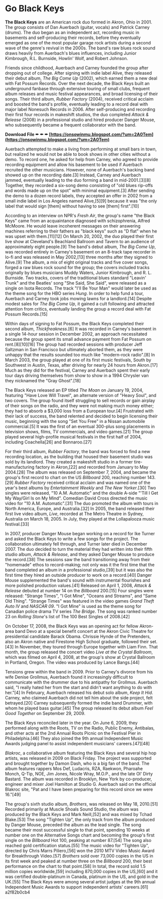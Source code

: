 # Go Black Keys
 
 
**The Black Keys** are an American rock duo formed in Akron, Ohio in 2001. The group consists of Dan Auerbach (guitar, vocals) and Patrick Carney (drums). The duo began as an independent act, recording music in basements and self-producing their records, before they eventually emerged as one of the most popular garage rock artists during a second wave of the genre's revival in the 2000s. The band's raw blues rock sound draws heavily from Auerbach's blues influences, including Junior Kimbrough, R.L. Burnside, Howlin' Wolf, and Robert Johnson.
 
Friends since childhood, Auerbach and Carney founded the group after dropping out of college. After signing with indie label Alive, they released their debut album, *The Big Come Up* (2002), which earned them a new deal with Fat Possum Records. Over the next decade, the Black Keys built an underground fanbase through extensive touring of small clubs, frequent album releases and music festival appearances, and broad licensing of their songs. Their third album, *Rubber Factory* (2004), received critical acclaim and boosted the band's profile, eventually leading to a record deal with major label Nonesuch Records in 2006. After self-producing and recording their first four records in makeshift studios, the duo completed *Attack & Release* (2008) in a professional studio and hired producer Danger Mouse, who subsequently became a frequent collaborator with the band.
 
**Download File ✒ ✒ ✒ [https://onsowinmu.blogspot.com/?um=2A0Tem](https://onsowinmu.blogspot.com/?um=2A0Tem)**


 
Auerbach attempted to make a living from performing at small bars in town, but realized he would not be able to book shows in other cities without a demo. To record one, he asked for help from Carney, who agreed to provide recording equipment and allow his basement to be used if Auerbach recruited the other musicians. However, none of Auerbach's backing band showed up on the recording date.[3] Instead, Carney and Auerbach jammed, eventually leading to the duo forming a band in mid-2001.[3][8] Together, they recorded a six-song demo consisting of "old blues rip-offs and words made up on the spot" with minimal equipment.[3] After sending the demo to a dozen record labels, they accepted an offer in 2002 from a small indie label in Los Angeles named Alive,[5][9] because it was "the only label that would sign [them] without having to see [them] first".[10]
 
According to an interview on NPR's *Fresh Air*, the group's name "the Black Keys" came from an acquaintance diagnosed with schizophrenia, Alfred McMoore. He would leave incoherent messages on their answering machines referring to their fathers as "black keys" such as "D flat" when he was upset with them.[11][12] On March 20, 2002, the duo played their first live show at Cleveland's Beachland Ballroom and Tavern to an audience of approximately eight people.[9] The band's debut album, *The Big Come Up*, was recorded entirely in Carney's basement on an 8-track tape recorder in lo-fi and was released in May 2002,[13] three months after they signed to Alive.[9] The album, a mix of eight original tracks and five cover songs, forged a raw blues rock sound for the group; the covers included tracks originally by blues musicians Muddy Waters, Junior Kimbrough, and R. L. Burnside. Two tracks, covers of the traditional blues standard "Leavin' Trunk" and the Beatles' song "She Said, She Said", were released as a single on Isota Records. The track "I'll Be Your Man" would later be used as the theme song for the HBO series *Hung*. In order to help fund a tour, Auerbach and Carney took jobs mowing lawns for a landlord.[14] Despite modest sales for *The Big Come Up*, it gained a cult following and attracted attention from critics, eventually landing the group a record deal with Fat Possum Records.[15]
 
Within days of signing to Fat Possum, the Black Keys completed their second album, *Thickfreakness*.[6] It was recorded in Carney's basement in a single 14-hour session in December 2002, an approach necessitated because the group spent its small advance payment from Fat Possum on rent.[8][10][16] The group had recorded sessions with producer Jeff Saltzman in San Francisco but ultimately aborted them, as they were unhappy that the results sounded too much like "modern-rock radio".[8] In March 2003, the group played at one of its first music festivals, South by Southwest in Austin, Texas, after driving for nearly 24 hours from Akron.[17] Much as they did for the festival, Carney and Auerbach spent their early tour days driving themselves from show to show in a 1994 Chrysler van they nicknamed the "Gray Ghost".[18]
 
The Black Keys released an EP titled *The Moan* on January 19, 2004, featuring "Have Love Will Travel", an alternate version of "Heavy Soul", and two covers. The group found itself struggling to sell records or gain airplay of their songs on the radio, and they were not making much money either; they had to absorb a $3,000 loss from a European tour.[4] Frustrated with their lack of success, the band relented and decided to begin licensing their music, beginning with the song "Set You Free" in a Nissan automobile commercial.[5] It was the first of an eventual 300-plus song placements in television shows, films, TV commercials, and video games.[21] The group played several high-profile musical festivals in the first half of 2004, including Coachella[26] and Bonnaroo.[27]
 
For their third album, *Rubber Factory*, the band was forced to find a new recording location, as the building that housed their basement studio was sold by its landlord. They created a makeshift studio in a former tire-manufacturing factory in Akron,[22] and recorded from January to May 2004.[28] The album was released on September 7, 2004, and became the group's first record to chart on the US *Billboard* 200, reaching number 143.[29] *Rubber Factory* received critical acclaim and was named one of the year's best albums by *Entertainment Weekly* and *The New Yorker*.[30] Two singles were released, "10 A.M. Automatic" and the double A-side "'Till I Get My Way/Girl Is on My Mind". Comedian David Cross directed the music video for "10 A.M. Automatic".[31] The duo promoted the album with tours in North America, Europe, and Australia.[32] In 2005, the band released their first live video album, *Live*, recorded at The Metro Theatre in Sydney, Australia on March 18, 2005. In July, they played at the Lollapalooza music festival.[33]
 
In 2007, producer Danger Mouse began working on a record for Ike Turner and asked the Black Keys to write a few songs for the project. The collaboration ultimately fell through, and Turner later died in December 2007. The duo decided to turn the material they had written into their fifth studio album, *Attack & Release*, and they asked Danger Mouse to produce the record.[38] The sessions saw the band transitioning away from their "homemade" ethos to record-making; not only was it the first time that the band completed an album in a professional studio,[39] but it was also the first time they hired an outside producer to work on a record.[40] Danger Mouse supplemented the band's sound with instrumental flourishes and more polished production values.[41] Released on April 1, 2008, *Attack & Release* debuted at number 14 on the *Billboard* 200.[15] Four singles were released: "Strange Times", "I Got Mine", "Oceans and Streams", and "Same Old Thing". "Strange Times" was featured in the video games *Grand Theft Auto IV* and *NASCAR 09*. "I Got Mine" is used as the theme song for Canadian police drama TV series *The Bridge*. The song was ranked number 23 on *Rolling Stone*'s list of The 100 Best Singles of 2008.[42]

On October 17, 2008, the Black Keys was an opening act for fellow Akron-area band Devo at a special benefit concert at the Akron Civic Theatre for presidential candidate Barack Obama. Chrissie Hynde of the Pretenders, also an Akron native and Firestone High School graduate, followed their set.[43] In November, they toured through Europe together with Liam Finn. That month, the group released the concert video *Live at the Crystal Ballroom*, which was filmed on April 4, 2008, at the group's show at Crystal Ballroom in Portland, Oregon. The video was produced by Lance Bangs.[44]
 
Tensions grew within the band in 2009. Prior to Carney's divorce from his wife Denise Grollmus, Auerbach found it increasingly difficult to communicate with the drummer due to his antipathy for Grollmus. Auerbach said, "I really hated her from the start and didn't want anything to do with her."[4] In February, Auerbach released his debut solo album, *Keep It Hid*. Carney, who claimed Auerbach did not tell him about the side project, felt betrayed.[20] Carney subsequently formed the indie band Drummer, with whom he played bass guitar.[45] The group released its debut album *Feel Good Together* on September 29, 2009.
 
The Black Keys reconciled later in the year. On June 6, 2009, they performed along with the Roots, TV on the Radio, Public Enemy, Antibalas, and other acts at the 2nd Annual Roots Picnic on the Festival Pier in Philadelphia.[46] They also joined the 9th annual Independent Music Awards judging panel to assist independent musicians' careers.[47][48]
 
*Blakroc*, a collaborative album featuring the Black Keys and several hip hop artists, was released in 2009 on Black Friday. The project was supported and brought together by Damon Dash, who is a big fan of the band. The album features rappers Mos Def, Ludacris, RZA, Raekwon, Pharoahe Monch, Q-Tip, NOE, Jim Jones, Nicole Wray, M.O.P., and the late Ol' Dirty Bastard. The album was recorded in Brooklyn, New York by co-producer, engineer and mixer Joel Hamilton at Studio G. Auerbach said on the official Blakroc site, "Pat and I have been preparing for this record since we were 16."[49]
 
The group's sixth studio album, *Brothers*, was released on May 18, 2010.[51] Recorded primarily at Muscle Shoals Sound Studio, the album was produced by the Black Keys and Mark Neill,[52] and was mixed by Tchad Blake.[53] The song "Tighten Up", the only track from the album produced by Danger Mouse, preceded the album as the lead single. The song became their most successful single to that point, spending 10 weeks at number one on the Alternative Songs chart and becoming the group's first single on the *Billboard* Hot 100, peaking at number 87.[54] The song also reached gold certification status.[55] The music video for "Tighten Up", directed by Chris Marrs Piliero,[56] won the 2010 MTV Video Music Award for Breakthrough Video.[57] *Brothers* sold over 73,000 copies in the US in its first week and peaked at number three on the *Billboard* 200, their best performance on the chart to that point.[58] In total, the record sold 1.5 million copies worldwide,[59] including 870,000 copies in the US,[60] and it was certified double-platinum in Canada, platinum in the US, and gold in the UK.[55] The Black Keys were among several artist judges at the 9th annual Independent Music Awards to support independent artists' careers.[61]
 a2f82b0cb4
 
